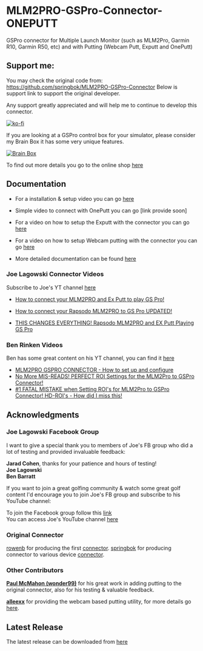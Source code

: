 # MLM2PRO-GSPro-Connector-ONEPUTT
GSPro connector for Multiple Launch Monitor (such as MLM2Pro, Garmin R10, Garmin R50, etc) and with Putting (Webcam Putt, Exputt and OnePutt)

## Support me:
You may check the original code from: 
https://github.com/springbok/MLM2PRO-GSPro-Connector
Below is support link to support the original developer.

Any support greatly appreciated and will help me to continue to develop this connector.

[![ko-fi](https://ko-fi.com/img/githubbutton_sm.svg)](https://ko-fi.com/X8X3OXE0L)

If you are looking at a GSPro control box for your simulator, please consider my Brain Box it has some very unique features.

[![Brain Box](images/brain_box.jpg)](https://cascadia3dpd.com/product/brain-box-golf-simulator-control-box-for-gspro/)

To find out more details you go to the online shop [here](https://cascadia3dpd.com/product/brain-box-golf-simulator-control-box-for-gspro/)

## Documentation

* For a installation & setup video you can go [here](https://youtu.be/9mhtPu8xs0s)

* Simple video to connect with OnePutt you can go [link provide soon]

* For a video on how to setup the Exputt with the connector you can go [here](https://www.youtube.com/watch?v=dV0CH2Vy0Y0)

* For a video on how to setup Webcam putting with the connector you can go [here](https://www.youtube.com/watch?v=6YxTzUPReB0)

* More detailed documentation can be found [here](https://github.com/springbok/MLM2PRO-GSPro-Connector/wiki)

### Joe Lagowski Connector Videos

Subscribe to Joe's YT channel [here](https://www.youtube.com/@JLagGOLF) 

* [How to connect your MLM2PRO and Ex Putt to play GS Pro!](https://www.youtube.com/watch?v=9wt06I_euHs&t=664s)

* [How to connect your Rapsodo MLM2PRO to GS Pro UPDATED!](https://www.youtube.com/watch?v=4iaM1k672ZU&t=1s)

* [THIS CHANGES EVERYTHING! Rapsodo MLM2PRO and EX Putt Playing GS Pro](https://www.youtube.com/watch?v=STaRJjlfda8&t=114s)

### Ben Rinken Videos

Ben has some great content on his YT channel, you can find it [here](https://www.youtube.com/@trpl_bgy) 

* [MLM2PRO GSPRO CONNECTOR - How to set up and configure](https://www.youtube.com/watch?v=-W3tzu48Ad0&t=366s)
* [No More MIS-READS! PERFECT ROI Settings for the MLM2Pro to GSPro Connector!](https://www.youtube.com/watch?v=gPnbO8ycCRY&t=219s)
* [#1 FATAL MISTAKE when Setting ROI's for MLM2Pro to GSPro Connector! HD-ROI's - How did I miss this!](https://www.youtube.com/watch?v=suuIaPTU70I&t=331s)

## Acknowledgments

### Joe Lagowski Facebook Group
I want to give a special thank you to members of Joe's FB group who did a lot of testing and provided invaluable feedback:

**Jarad Cohen**, thanks for your patience and hours of testing!\
**Joe Lagowski\
Ben Barratt**

If you want to join a great golfing community & watch some great golf content I'd encourage you to join Joe's FB group and subscribe to his YouTube channel:

To join the Facebook group follow this [link](https://www.facebook.com/groups/771573784649240)\
You can access Joe's YouTube channel [here](https://www.youtube.com/@JLagGOLF)

### Original Connector
[rowenb](https://github.com/rowengb) for producing the first [connector](https://github.com/rowengb/GSPro-MLM2PRO-OCR-Connector).
[springbok](https://github.com/springbok) for producing connector to various device [connector](https://github.com/springbok/MLM2PRO-GSPro-Connector).

### Other Contributors

**[Paul McMahon (wonder99)](https://github.com/wonder99)** for his great work in adding putting to the original connector, also for his testing & valuable feedback.  

**[alleexx](https://github.com/alleexx)** for providing the webcam based putting utility, for more details go [here](https://github.com/alleexx/cam-putting-py). 

## Latest Release

The latest release can be downloaded from [here](https://github.com/tonyayna/MLM2PRO-GSPro-Connector-ONEPUTT/releases/tag/oneputt)


